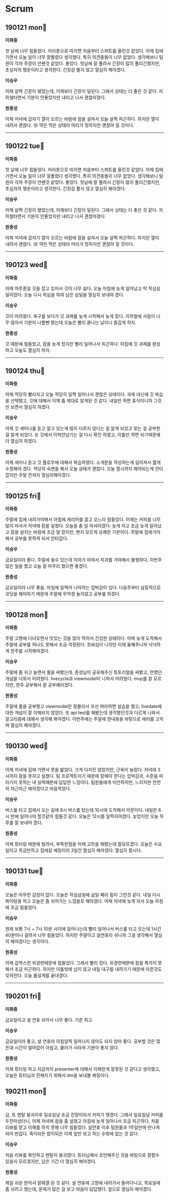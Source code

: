 # Scrum



## 190121​ ​mo​n:rocket:

**이화중**

첫 날에 너무 힘들었다. 마라톤으로 따지면 처음부터 스퍼트를 올린것 같았다. 어제 집에가면서 오늘 일이 너무 잘풀렸다 생각했다. 특히 의견충돌이 너무 없었다. 생각해보니 팀원이 각자 주장이 안쎈것 같았다. 좋았다. 첫날에 잘 풀려서 긴장이 많이 풀리긴했지만, 초심자의 행운이라고 생각한다. 긴장감 풀지 않고 열심히 해야겠다.



**이승우**

어제 살짝 긴장이 됐었는데, 어제보다 긴장이 덜된다. 그래서 상태는 더 좋은 것 같다. 지하철타면서 기분이 안좋았지만 내리고 나서 괜찮아졌다.



**원종성**

어제 저녁에 갑자기 열이 오르는 바람에 잠을 설쳐서 오늘 살짝 피곤하다. 하지만 열이 내려서 괜찮다. :cry: 약은 먹은 상태라 머리가 띵하지만 괜찮아 질 것이다.



---





## 190122​ ​t​u​e:rocket:

**이화중**

첫 날에 너무 힘들었다. 마라톤으로 따지면 처음부터 스퍼트를 올린것 같았다. 어제 집에가면서 오늘 일이 너무 잘풀렸다 생각했다. 특히 의견충돌이 너무 없었다. 생각해보니 팀원이 각자 주장이 안쎈것 같았다. 좋았다. 첫날에 잘 풀려서 긴장이 많이 풀리긴했지만, 초심자의 행운이라고 생각한다. 긴장감 풀지 않고 열심히 해야겠다.



**이승우**

어제 살짝 긴장이 됐었는데, 어제보다 긴장이 덜된다. 그래서 상태는 더 좋은 것 같다. 지하철타면서 기분이 안좋았지만 내리고 나서 괜찮아졌다.



**원종성**

어제 저녁에 갑자기 열이 오르는 바람에 잠을 설쳐서 오늘 살짝 피곤하다. 하지만 열이 내려서 괜찮다. :cry: 약은 먹은 상태라 머리가 띵하지만 괜찮아 질 것이다.



---





## 190123​ ​w​e​d:rocket:

**이화중**

어제 하루종일 깃을 잡고 있어서 깃이 너무 싫다. 오늘 아침에 늦게 일어났고 딱 작심삼일이었다. 오늘 다시 작심을 하여 남은 삼일을 열심히 보내야 겠다.



**이승우**

깃이 어려웠다. 축구를 보다가 깃 과제를 늦게 시작해서 늦게 잤다. 지하철에 사람이 너무 많아서 기분이 나쁠뻔 했는데 오늘은 빨리 끝나는 날이니 즐겁게 하자.



**원종성**

깃 때문에 힘들었고, 잠을 늦게 잤지만 빨리 일어나서 피곤하다. 아침에 깃 과제를 완성하고 오늘도 열심히 하자.



---



## 190124​ ​t​h​u:rocket:

**이화중**

어제 적당히 빨리자고 오늘 적당히 일찍 일어나서 괜찮은 상태이다. 과제 대신에 깃 복습을 선택했고, 깃에 대해서 이제 좀 제대로 알게된 것 같다. 내일만 하면 휴식이니까 그것만 보면서 열심히 하겠다.



**이승우**

어제 깃 세미나를 듣고 알고 있는게 많이 다르지 않다는 걸 알게 되었고 맞는 걸 공부한걸 알게 되었다. 또 깃에서 이력안남기는 걸 다시 확인 하였고, 이틀만 하면 쉬기때문에 더 열심히 하겠다.



**원종성**

어제 세미나 듣고 깃 플로우에 대해서 복습하였다. 소개문을 작성하는게 길어져서 짧게 수정해야 겠다. 적당히 숙면을 해서 오늘 상태가 괜찮다. 오늘 열시까지 해야되는게 안타깝지만 주말 전까지 열심히해야겠다.



------



## 190125​ ​f​ri:rocket:

**이화중**

주말에 집에 내려가야해서 아침에 캐리어를 끌고 오느라 힘들었다. 어제는 커피를 너무 많이 마셔서 저녁에 잠을 설쳤다. 오늘을 좀 덜 마셔야겠다. 늦게 자고 조금 늦게 일어났고 잠을 설치는 바람에 조금 덜 잤지만, 왠지 모르게 상쾌한 기분이다. 주말에 집에가야해서 공부를 못하게 되서 안타깝다.



**이승우**

금요일이라 좋다. 주말에 쉴수 있는데 치아가 아파서 치과를 가야해서 불행하다. 이번주 많은 일을 했고 오늘 잘 마무리 했으면 좋겠다.



**원종성**

금요일이라 너무 좋음. 아침에 일찍어 나야하는 압박감이 있다. 다음주부터 실질적으로 코딩을 해야하기 때문에 주말에 무작정 놀지않고 공부를 하겠다.



------



## 190128​ ​mo​n:rocket:

**이화중**

 주말 고향에 다녀오면서 맛있는 것을 많이 먹어서 건겅한 상태이다. 어제 늦게 도착해서 주말에 공부를 하나도 못해서 조금 걱정된다. 조바심이 나지만 이제 둘째주니까 넉넉하게 한주를 시작해야겠다.



**이승우**

주말에 좀 쉬고 놀면서 룸을 써봤는데, 종성님이 공유해주신 튜토리얼을 써봤고, 안했던 개념을 나와서 어려웠다. livecycle과 viewmodel이 나와서 어려웠다. mvp를 잘 모르지만, 한주 공부해서 잘 공부해야겠다.



**원종성**

주말에 룸을 공부했고 viewmodel은 잘몰라서 우선 따라하면 실습을 했고, livedate에 대한 개념이 잘 이해되지 않았다. 또 api test를 해봤는데 생각했던것과 다르게 나와서 알고리즘에 대해서 생각해 봐야겠다. 이번주에는 주말에 한내용을 바탕으로 에러를 고치며 열심히 해야겠다.



------



## 190130 wed:rocket:

**이화중**

 어제 저녁에 집에 가면서 못을 밟았다. 크게 다치진 않았지만, 근육이 놀랐다. 저녁에 3시까지 잠을 못자고 설쳤다. 팀 프로젝트이기 때문에 잘해야 한다는 압박감과, 수준을 따라가지 못하는 내 실력때문에 답답한 느낌이다. 팀원들에게 미안하지만, 느리지만 천천히 차근차근 해야겠다고 마음먹었다.



**이승우**

 버스를 타고 집에서 오는 길에 8시 버스를 탔는데 10시에 도착해서 의문이다. 내일은 6시 반에 일어나야 할것같아 힘들것 같다. 오늘은 12시쯤 일찍자야겠다. 늦었지만 오늘 하루를 잘 보내야 겠다.



**원종성**

 어제 튜터링 때문에 털려서, 부족한점을 어제 고민을 해봤는데 잘모르겠다. 오늘은 수요일이고 목금만하고 집에갈 예정이라 3일간 열심히 해야겠다. 열심히 합시다.





------



## 190131 tue:rocket:

**이화중**

 오늘은 아무런 감정이 없다. 오늘은 작심삼일에 삼일 째라 힘이 그런것 같다. 내일 다시 퐈이팅을 하고 오늘은 좀 쉬어가는 느낌을로 해야겠다. 어제 저녁에 늦게 자서 오늘 아침에 조금 힘들었다.



**이승우**

  원래 보통 7시 ~ 7시 10분 사이에 일어나는데 빨리 일어나서 버스를 타고 오는데 1시간 40분이나 걸려서 너무 힘들었다. 하지만 주말이고 설연휴라 쉬니까 그걸 생각해서 열심히 해야겠다는 생각이다.



**원종성**

 어제 갑작스런 위경련때문에 힘들었다. 그래서 빨리 잤다. 위경련때문에 잠을 푹자지 못해서 조금 피곤하다. 하지만 이틀밖에 남지 않고 내일 대구를 내려가기 때문에 아픈것도 잊혀진다. 오늘 룸설계를 끝내겠다.



------



## 190201 fri:rocket:

**이화중**

 금요일이고 설 연휴 쉬어서 너무 좋다. 기준 최고.



**이승우**

  금요일이라 좋고, 설 연휴라 아침일찍 일어나지 않아도 되지 않아 좋다. 공부할 것은 많은데 시간이 얼마없어 아쉽고, 쿨러가 사라져 기분이 좋지 않다.



**원종성**

 어제 튜터링 하고 지금까지 presenter에 대해서 이해한게 잘못된 것 같다고 생각했고, 오늘은 튜터님과 친해지기 위해서 dm을 보내볼 예정이다.





## 190211 mon:rocket:

**이화중**

  금, 토 멘탈 붕괴이후 일요일날 조금 진정이되서 커피가 땡겼다. 그래서 일요일날 커피를 두잔마셨더니, 어제 저녁에 잠을 좀 설쳤고 아침에 늦게 일어나서 조금 피곤하다. 처음 리뷰를 받고 이해를 하지 못해 너무 힘들었다. 설연휴 이후 팀원들과 1주일만에 만나게 되어 반갑다. 죽이되든 밥이되든 이제 앞만 보고 하는 수밖에 없는 것 같다. 



**이승우**

  처음 리뷰를 확인하고 멘탈이 붕괴였다. 튜터님께서 조언해주신 것을 바탕으로 잘할수 있을지 모르겠지만, 남은 기간 더 열심히 해야겠다.



**원종성**

 제일 쉬운 받아서 잘해결 된 것 같다. 설 연휴에 고향에 내려가서 돌아다니고, 목요일에 좀 쉬려고 했는데, 문제가 많은 걸 보고 마음이 답답했다. 앞으로 열심히 해야겠다.